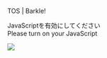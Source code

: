 TOS | Barkle!

JavaScriptを有効にしてください  
Please turn on your JavaScript

![](/static-assets/splash.png?1732755413370)